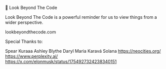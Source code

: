 👀 Look Beyond The Code

Look Beyond The Code is a powerful reminder for us to view things from a wider perspective.

lookbeyondthecode.com


Special Thanks to:

Spear
Kuraaa
Ashley Blythe
Daryl
Maria Karavá
Solana
https://neocities.org/
https://www.perplexity.ai/
https://x.com/elonmusk/status/1754927324238340151